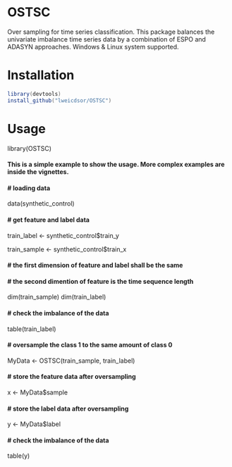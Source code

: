 # OSTSC
Over sampling for time series classification. This package balances the univariate imbalance time series data by a combination of ESPO and ADASYN approaches. Windows & Linux system supported.

# Installation
```java
library(devtools)
install_github("lweicdsor/OSTSC")
```
# Usage
library(OSTSC)

#### This is a simple example to show the usage. More complex examples are inside the vignettes.

#### # loading data
data(synthetic_control)  
#### # get feature and label data 
train_label <- synthetic_control$train_y      

train_sample <- synthetic_control$train_x  
#### # the first dimension of feature and label shall be the same
#### # the second dimention of feature is the time sequence length
dim(train_sample)
dim(train_label)
#### # check the imbalance of the data
table(train_label)
#### # oversample the class 1 to the same amount of class 0
MyData <- OSTSC(train_sample, train_label)
#### # store the feature data after oversampling
x <- MyData$sample
#### # store the label data after oversampling
y <- MyData$label
#### # check the imbalance of the data
table(y)
